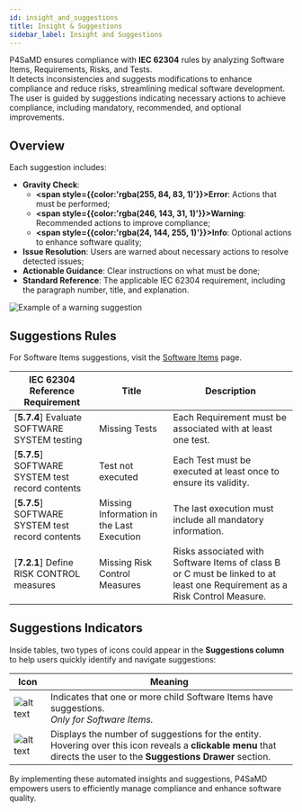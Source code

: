 ```yaml
---
id: insight_and_suggestions
title: Insight & Suggestions
sidebar_label: Insight and Suggestions
---
```


P4SaMD ensures compliance with **IEC 62304** rules by analyzing Software Items, Requirements, Risks, and Tests.<br/> It detects inconsistencies and suggests modifications to enhance compliance and reduce risks, streamlining medical software development. The user is guided by suggestions indicating necessary actions to achieve compliance, including mandatory, recommended, and optional improvements.

## Overview

Each suggestion includes:
- **Gravity Check**: 
  - **<span style={{color:'rgba(255, 84, 83, 1)'}}>Error</span>**: Actions that must be performed;
  - **<span style={{color:'rgba(246, 143, 31, 1)'}}>Warning</span>**:  Recommended actions to improve compliance;
  - **<span style={{color:'rgba(24, 144, 255, 1)'}}>Info</span>**: Optional actions to enhance software quality;
- **Issue Resolution**: Users are warned about necessary actions to resolve detected issues;
- **Actionable Guidance**: Clear instructions on what must be done;
- **Standard Reference**: The applicable IEC 62304 requirement, including the paragraph number, title, and explanation.

![Example of a warning suggestion](img/suggestion_example.png)

## Suggestions Rules

For Software Items suggestions, visit the [Software Items](./software_items#4-software-item-drawer) page.

| IEC 62304 Reference Requirement | Title | Description |
|-----------|-----------|----------|
|[**5.7.4**] Evaluate SOFTWARE SYSTEM testing | Missing Tests | Each Requirement must be associated with at least one test. |
|[**5.7.5**] SOFTWARE SYSTEM test record contents | Test not executed | Each Test must be executed at least once to ensure its validity. |
|[**5.7.5**] SOFTWARE SYSTEM test record contents | Missing Information in the Last Execution | The last execution must include all mandatory information. |
|[**7.2.1**] Define RISK CONTROL measures | Missing Risk Control Measures | Risks associated with Software Items of class B or C must be linked to at least one Requirement as a Risk Control Measure. |


## Suggestions Indicators  

Inside tables, two types of icons could appear in the **Suggestions column** to help users quickly identify and navigate suggestions:  


|Icon| Meaning |
|-------|-------|
| ![alt text](img/suggestion_icon_cluste.png) | Indicates that one or more child Software Items have suggestions.<br/> *Only for Software Items.* |  
| ![alt text](img/suggestion_icon_number.png) | Displays the number of suggestions for the entity.<br/> Hovering over this icon reveals a **clickable menu** that directs the user to the **Suggestions Drawer** section. |

By implementing these automated insights and suggestions, P4SaMD empowers users to efficiently manage compliance and enhance software quality.
